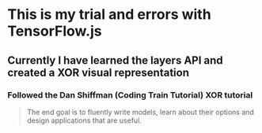 # This is my trial and errors with TensorFlow.js

## Currently I have learned the layers API and created a XOR visual representation

### Followed the Dan Shiffman (Coding Train Tutorial) XOR tutorial

> The end goal is to fluently write models, learn about their options and design applications that are useful.
